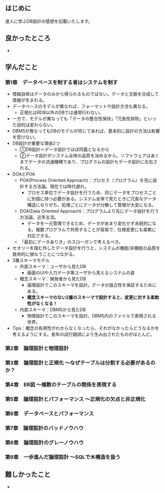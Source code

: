 ## はじめに
達人に学ぶDB設計の感想を記載いたします。

## 良かったところ
*

## 学んだこと
### 第1章　データベースを制する者はシステムを制す
* 情報自体はデータのみから得られるものではない。データと文脈を合成して情報が生まれる。
* データベースのモデルが異なれば、フォーマットや設計方法も異なる。
  * 正規化はRDB以外のDBでは通常行わない。
* 一方で、モデルが異なっても「データの整合性保持」「冗長性排除」といった目的は変わらない。
* DBMSが異なってもDBのモデルが同じであれば、基本的に設計の方法は影響を受けない。
* DB設計が重要な理由2つ
  * ①DB設計＝データ設計でほぼ同義となるから
  * ②データ設計がシステム全体の品質を決めるから。ソフトウェアはあくまでデータの流通機構であり、プログラムの設計もデータ設計に左右される。
* DOAとPOA
  * POA(Process Oriented Approach)：プロセス（プログラム）を先に設計する方法論。現在では時代遅れ。
    * プロセス単位でデータ設計を行うため、同じデータをプロセスごとに別個に持つ必要がある。システム全体で見たときに冗長なデータ構造になりがち。処理ごとにデータが分散して管理が大変になる。
  * DOA(Data Oriented Approach)：プログラムより先にデータ設計を行う方法論。近年主流。
    * データを一元管理できるため、データがあまり変化せず永続的になる。複数プログラムで共用することが容易で、仕様変更にも柔軟に対応できる。
  * 「最初にデータありき」のスローガンで考えるべき。
* セオリーを踏む外したデータ設計を行うと、システムの機能/非機能の品質を致命的に損なうことにつながる。
* 3層スキーマモデル
  * 外部スキーマ：ユーザから見たDB
    * 画面のUIや入力データ等ユーザから見えるシステムの姿
  * 概念スキーマ：開発者から見たDB
    * 論理設計でこのスキーマを設計。データの独立性を保証するためにある。
    * **概念スキーマのない2層のスキーマで設計すると、変更に対する柔軟性がなくなる！**
  * 内部スキーマ：DBMSから見たDB
    * 物理設計でこのスキーマを設計。DBMS内のファイルで表現される世界。
* Tips：概念の有用性がわからなくなったら、それがなかったらどうなるかを考えるようにする。長年の試行錯誤により生み出されたものがほとんど。

### 第2章　論理設計と物理設計
### 第3章　論理設計と正規化 ～なぜテーブルは分割する必要があるのか？
### 第4章　ER図 ～複数のテーブルの関係を表現する
### 第5章　論理設計とパフォーマンス ～正規化の欠点と非正規化
### 第6章　データベースとパフォーマンス
### 第7章　論理設計のバッドノウハウ
### 第8章　論理設計のグレーノウハウ
### 第9章　一歩進んだ論理設計 ～SQLで木構造を扱う

## 難しかったこと
*
